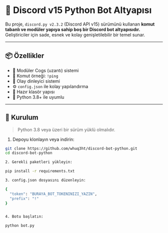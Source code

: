 # 🤖 Discord v15 Python Bot Altyapısı

Bu proje, `discord.py v2.3.2` (Discord API v15) sürümünü kullanan **komut tabanlı ve modüler yapıya sahip boş bir Discord bot altyapısıdır.**  
Geliştiriciler için sade, esnek ve kolay genişletilebilir bir temel sunar.

---

## 📦 Özellikler

- 🔌 Modüler Cogs (uzantı) sistemi
- 🧠 Komut örneği: `!ping`
- 📡 Olay dinleyici sistemi
- ⚙️ `config.json` ile kolay yapılandırma
- 📁 Hazır klasör yapısı
- 🐍 Python 3.8+ ile uyumlu

---

## 🚀 Kurulum

> Python 3.8 veya üzeri bir sürüm yüklü olmalıdır.

1. Depoyu klonlayın veya indirin:
```bash
git clone https://github.com/whuq3ht/discord-bot-python.git
cd discord-bot-python

2. Gerekli paketleri yükleyin:

pip install -r requirements.txt

3. config.json dosyasını düzenleyin:

{
  "token": "BURAYA_BOT_TOKENINIZI_YAZIN",
  "prefix": "!"
}


4. Botu başlatın:

python bot.py
